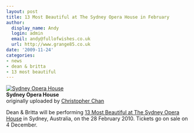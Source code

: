 ```yaml
---
layout: post
title: 13 Most Beautiful at The Sydney Opera House in February
author:
  display_name: Andy
  login: admin
  email: andy@fullofwishes.co.uk
  url: http://www.grange85.co.uk
date: '2009-11-24'
categories:
- news
- dean & britta
- 13 most beautiful
---
```

<div class="imagebox-a"><a href="http://www.flickr.com/photos/chanc/2353605607/" title="Photo Sharing"><img src="https://farm3.static.flickr.com/2242/2353605607_b25e3a5678_m.jpg" alt="Sydney Opera House" /></a><br/><strong>Sydney Opera House</strong><br/>originally uploaded by <a href="http://www.flickr.com/people/chanc/">Christopher Chan</a></div>
<div>
<p>Dean & Britta will be performing <a href="http://www.sydneyoperahouse.com/whatson/13_most_beautiful_songs_for_andy_warhols_screen_tests.aspx">13 Most Beautiful at The Sydney Opera House</a> in Sydney, Australia, on the 28 February 2010. Tickets go on sale on 4 December.</p>
<p><br clear="right"/>
</div>
